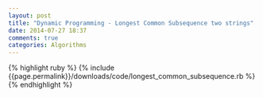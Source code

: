 ```yaml
---
layout: post
title: "Dynamic Programming - Longest Common Subsequence two strings"
date: 2014-07-27 18:37
comments: true
categories: Algorithms
---
```

{% highlight ruby %}
       {% include {{page.permalink}}/downloads/code/longest_common_subsequence.rb %}
    {% endhighlight %}